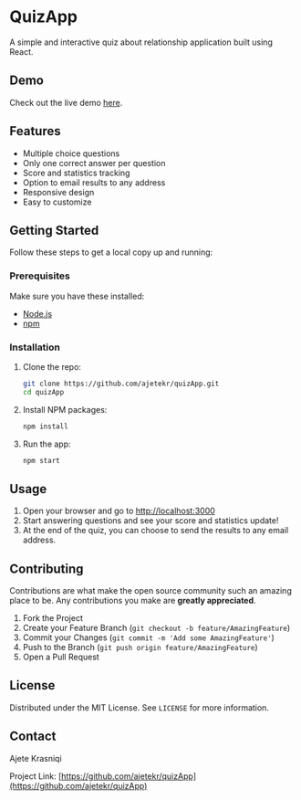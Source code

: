 # QuizApp

A simple and interactive quiz about relationship application built using React.

## Demo

Check out the live demo [here](https://ajetekr.github.io/quizApp/).

## Features

- Multiple choice questions
- Only one correct answer per question
- Score and statistics tracking
- Option to email results to any address
- Responsive design
- Easy to customize

## Getting Started

Follow these steps to get a local copy up and running:

### Prerequisites

Make sure you have these installed:

- [Node.js](https://nodejs.org/)
- [npm](https://www.npmjs.com/)

### Installation

1. Clone the repo:
    ```bash
    git clone https://github.com/ajetekr/quizApp.git
    cd quizApp
    ```

2. Install NPM packages:
    ```bash
    npm install
    ```

3. Run the app:
    ```bash
    npm start
    ```

## Usage

1. Open your browser and go to [http://localhost:3000](http://localhost:3000)
2. Start answering questions and see your score and statistics update!
3. At the end of the quiz, you can choose to send the results to any email address.

## Contributing

Contributions are what make the open source community such an amazing place to be. Any contributions you make are **greatly appreciated**.

1. Fork the Project
2. Create your Feature Branch (`git checkout -b feature/AmazingFeature`)
3. Commit your Changes (`git commit -m 'Add some AmazingFeature'`)
4. Push to the Branch (`git push origin feature/AmazingFeature`)
5. Open a Pull Request

## License

Distributed under the MIT License. See `LICENSE` for more information.

## Contact

Ajete Krasniqi

Project Link: [https://github.com/ajetekr/quizApp](https://github.com/ajetekr/quizApp)
